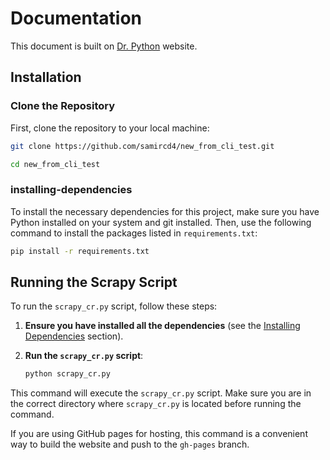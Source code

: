 # Documentation

This document is built on [Dr. Python](https://projects-docs.netlify.app/docs/intro) website.




## Installation
### Clone the Repository

First, clone the repository to your local machine:

```sh
git clone https://github.com/samircd4/new_from_cli_test.git
```

```sh
cd new_from_cli_test
```

### installing-dependencies
To install the necessary dependencies for this project, make sure you have Python installed on your system and git installed. Then, use the following command to install the packages listed in `requirements.txt`:



```sh
pip install -r requirements.txt
```

## Running the Scrapy Script

To run the `scrapy_cr.py` script, follow these steps:

1. **Ensure you have installed all the dependencies** (see the [Installing Dependencies](#installing-dependencies) section).

2. **Run the `scrapy_cr.py` script**:

    ```sh
    python scrapy_cr.py
    ```

This command will execute the `scrapy_cr.py` script. Make sure you are in the correct directory where `scrapy_cr.py` is located before running the command.


If you are using GitHub pages for hosting, this command is a convenient way to build the website and push to the `gh-pages` branch.

